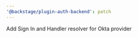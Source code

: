 ```yaml
---
'@backstage/plugin-auth-backend': patch
---
```


Add Sign In and Handler resolver for Okta provider
